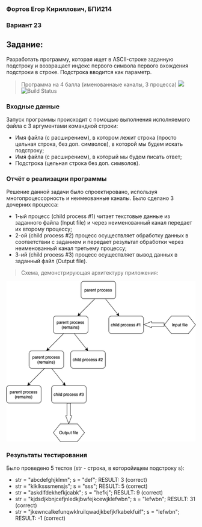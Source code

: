 ### Фортов Егор Кириллович, БПИ214
### Вариант 23

## Задание:
Разработать программу, которая ищет в ASCII-строке заданную подстроку и возвращает индекс первого символа первого вхождения подстроки в строке. Подстрока вводится как параметр.
> Программа на 4 балла (именованнаые каналы, 3 процесса) ![](https://img.shields.io/badge/Visual_Studio_Code-0078D4?style=for-the-badge&logo=visual%20studio%20code&logoColor=white) ![Build Status](https://travis-ci.org/joemccann/dillinger.svg?branch=master)

### Входные данные
Запуск программы происходит с помощью выполнения исполняемого файла с 3 аргументами командной строки:
 - Имя файла (с расширением), в котором лежит строка (просто цельная строка, без доп. символов), в которой мы будем искать подстроку;
 - Имя файла (с расширением), в который мы будем писать ответ;
 - Подстрока (цельная строка без доп. символов).


### Отчёт о реализации программы
Решение данной задачи было спроектировано, используя многопроцессорность и неимеованные каналы. Было сделано 3 дочерних процесса:
 - 1-ый процесс (child process #1) читает текстовые данные из заданного файла (Input file) и через неименованный канал передает их второму процессу;
 - 2-ой (child process #2) процесс осуществляет обработку данных в соответствии с заданием и передает результат обработки через неименованный канал третьему процессу;
 - 3-ий (child process #3) процесс осуществляет вывод данных в заданный файл (Output file).

> Схема, демонстрирующая архитектуру приложения:

<img src="Схема решаемой задачи.png" alt="Picture for VS Code" />


### Результаты тестирования
Было проведено 5 тестов (str - строка, в которойищем подстроку s):
 - str = "abcdefghjklmn"; s = "def"; RESULT: 3 (correct)
 - str = "klklksssmensjs"; s = "sss"; RESULT: 5 (correct)
 - str = "askdlfdekhefkjcabk"; s = "hefkj"; RESULT: 9 (correct)
 - str = "kjdsdjkbnjcefjnledkjbwfejkcewjklefwbn"; s = "lefwbn"; RESULT: 31 (correct)
 - str = "jkewncalkefunqwklruilqwadjkbefjkfkabekfuif"; s = "lefwbn"; RESULT: -1 (correct)






